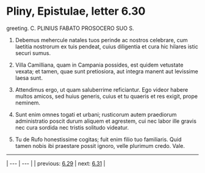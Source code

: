 # Pliny, Epistulae, letter 6.30

greeting. C. PLINIUS FABATO PROSOCERO SUO S.



1. Debemus mehercule natales tuos perinde ac nostros celebrare, cum laetitia nostrorum ex tuis pendeat, cuius diligentia et cura hic hilares istic securi sumus.



2. Villa Camilliana, quam in Campania possides, est quidem vetustate vexata; et tamen, quae sunt pretiosiora, aut integra manent aut levissime laesa sunt.



3. Attendimus ergo, ut quam saluberrime reficiantur. Ego videor habere multos amicos, sed huius generis, cuius et tu quaeris et res exigit, prope neminem.



4. Sunt enim omnes togati et urbani; rusticorum autem praediorum administratio poscit durum aliquem et agrestem, cui nec labor ille gravis nec cura sordida nec tristis solitudo videatur.



5. Tu de Rufo honestissime cogitas; fuit enim filio tuo familiaris. Quid tamen nobis ibi praestare possit ignoro, velle plurimum credo. Vale.



---

| --- | --- |
| previous: [6.29](../6.29/) | next: [6.31](../6.31/) |